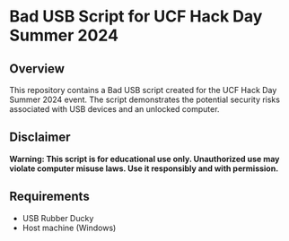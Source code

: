 # Bad USB Script for UCF Hack Day Summer 2024

## Overview

This repository contains a Bad USB script created for the UCF Hack Day Summer 2024 event. The script demonstrates the potential security risks associated with USB devices and an unlocked computer.

## Disclaimer

**Warning: This script is for educational use only. Unauthorized use may violate computer misuse laws. Use it responsibly and with permission.**

## Requirements

- USB Rubber Ducky
- Host machine (Windows)
